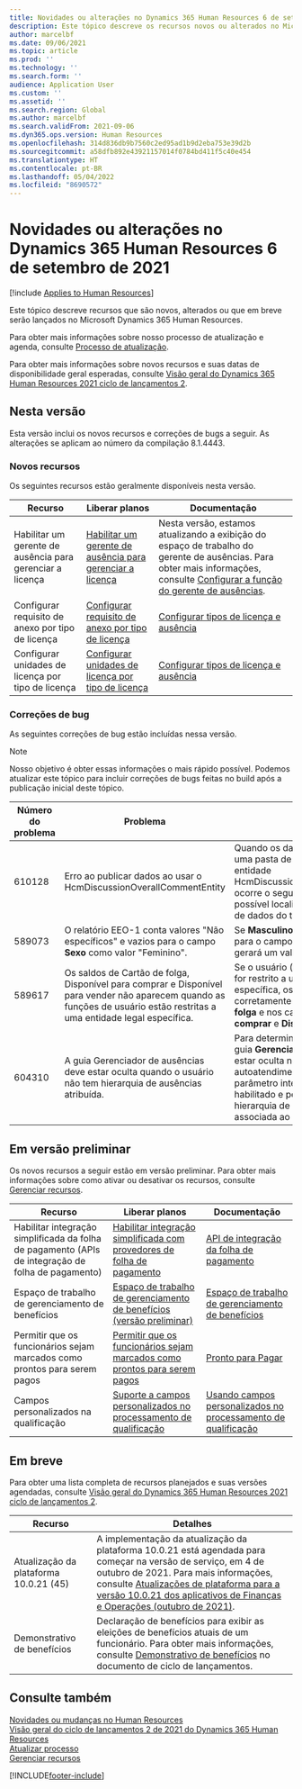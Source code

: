 ```yaml
---
title: Novidades ou alterações no Dynamics 365 Human Resources 6 de setembro de 2021
description: Este tópico descreve os recursos novos ou alterados no Microsoft Dynamics 365 Human Resources para 6 de setembro de 2021.
author: marcelbf
ms.date: 09/06/2021
ms.topic: article
ms.prod: ''
ms.technology: ''
ms.search.form: ''
audience: Application User
ms.custom: ''
ms.assetid: ''
ms.search.region: Global
ms.author: marcelbf
ms.search.validFrom: 2021-09-06
ms.dyn365.ops.version: Human Resources
ms.openlocfilehash: 314d836db9b7560c2ed95ad1b9d2eba753e39d2b
ms.sourcegitcommit: a58dfb892e43921157014f0784bd411f5c40e454
ms.translationtype: HT
ms.contentlocale: pt-BR
ms.lasthandoff: 05/04/2022
ms.locfileid: "8690572"
---
```

# <a name="whats-new-or-changed-in-dynamics-365-human-resources-september-6-2021"></a>Novidades ou alterações no Dynamics 365 Human Resources 6 de setembro de 2021

[!include [Applies to Human Resources](../includes/applies-to-hr.md)]

Este tópico descreve recursos que são novos, alterados ou que em breve serão lançados no Microsoft Dynamics 365 Human Resources.

Para obter mais informações sobre nosso processo de atualização e agenda, consulte [Processo de atualização](hr-admin-setup-update-process.md).

Para obter mais informações sobre novos recursos e suas datas de disponibilidade geral esperadas, consulte [Visão geral do Dynamics 365 Human Resources 2021 ciclo de lançamentos 2](/dynamics365-release-plan/2021wave2/human-resources/dynamics365-human-resources/).

## <a name="in-this-release"></a>Nesta versão

Esta versão inclui os novos recursos e correções de bugs a seguir. As alterações se aplicam ao número da compilação 8.1.4443.

### <a name="new-features"></a>Novos recursos

Os seguintes recursos estão geralmente disponíveis nesta versão.

| Recurso | Liberar planos | Documentação |
|---|---|---|
| Habilitar um gerente de ausência para gerenciar a licença | [Habilitar um gerente de ausência para gerenciar a licença](/dynamics365-release-plan/2021wave1/human-resources/dynamics365-human-resources/enable-absence-manager-manage-leave) | Nesta versão, estamos atualizando a exibição do espaço de trabalho do gerente de ausências. Para obter mais informações, consulte [Configurar a função do gerente de ausências](https://go.microsoft.com/fwlink/?linkid=2168107). |
| Configurar requisito de anexo por tipo de licença | [Configurar requisito de anexo por tipo de licença](/dynamics365-release-plan/2021wave1/human-resources/dynamics365-human-resources/mandate-attachments-specific-leave-types) | [Configurar tipos de licença e ausência](https://go.microsoft.com/fwlink/?linkid=2168108) |
| Configurar unidades de licença por tipo de licença | [Configurar unidades de licença por tipo de licença](/dynamics365-release-plan/2021wave1/human-resources/dynamics365-human-resources/configure-leave-units-per-leave-type) | [Configurar tipos de licença e ausência](https://go.microsoft.com/fwlink/?linkid=2168215) |

### <a name="bug-fixes"></a>Correções de bug

As seguintes correções de bug estão incluídas nessa versão.

> [!NOTE]
> Nosso objetivo é obter essas informações o mais rápido possível. Podemos atualizar este tópico para incluir correções de bugs feitas no build após a publicação inicial deste tópico.

| Número do problema | Problema | Descrição |
|---|---|---|
| 610128 | Erro ao publicar dados ao usar o HcmDiscussionOverallCommentEntity | Quando os dados são publicados de uma pasta de trabalho do Excel na entidade HcmDiscussionOverralCommentEntity, ocorre o seguinte erro: "Não é possível localizar o registro da fonte de dados do tipo HcmTopicOverrall". |
| 589073 | O relatório EEO-1 conta valores "Não específicos" e vazios para o campo **Sexo** como valor "Feminino". | Se **Masculino** não for especificado para o campo **Sexo**, o relatório EEO-1 gerará um valor padrão **Feminino**. |
| 589617 | Os saldos de Cartão de folga, Disponível para comprar e Disponível para vender não aparecem quando as funções de usuário estão restritas a uma entidade legal específica. | Se o usuário (função de funcionário) for restrito a uma entidade legal específica, os saldos não aparecerão corretamente no cartão **Saldos de folga** e nos campos **Disponível para comprar** e **Disponível para vender**. |
| 604310 | A guia Gerenciador de ausências deve estar oculta quando o usuário não tem hierarquia de ausências atribuída. | Para determinada entidade legal, a guia **Gerenciador de ausências** deve estar oculta no portal de autoatendimento, a menos que o parâmetro interempresarial esteja habilitado e pelo menos uma hierarquia de ausências esteja associada ao usuário. |

## <a name="in-preview"></a>Em versão preliminar

Os novos recursos a seguir estão em versão preliminar. Para obter mais informações sobre como ativar ou desativar os recursos, consulte [Gerenciar recursos](hr-admin-manage-features.md).

| Recurso | Liberar planos | Documentação |
|---|---|---|
| Habilitar integração simplificada da folha de pagamento (APIs de integração de folha de pagamento) | [Habilitar integração simplificada com provedores de folha de pagamento](/dynamics365-release-plan/2021wave1/human-resources/dynamics365-human-resources/enable-simplified-integration-payroll-providers) | [API de integração da folha de pagamento](hr-admin-integration-payroll-api-introduction.md) |
| Espaço de trabalho de gerenciamento de benefícios | [Espaço de trabalho de gerenciamento de benefícios (versão preliminar)](/dynamics365-release-plan/2020wave2/human-resources/dynamics365-human-resources/benefits-management-workspace) | [Espaço de trabalho de gerenciamento de benefícios](hr-benefits-management-workspace.md) |
| Permitir que os funcionários sejam marcados como prontos para serem pagos | [Permitir que os funcionários sejam marcados como prontos para serem pagos](/dynamics365-release-plan/2021wave1/human-resources/dynamics365-human-resources/enable-employees-be-marked-as-ready-pay) | [Pronto para Pagar](/dynamics365/human-resources/hr-compensation-payroll) |
| Campos personalizados na qualificação |[Suporte a campos personalizados no processamento de qualificação](/dynamics365-release-plan/2021wave1/human-resources/dynamics365-human-resources/custom-field-support-benefits-management) | [Usando campos personalizados no processamento de qualificação](/dynamics365/human-resources/hr-benefits-setup-eligibility-rules#using-custom-fields-in-eligibility-rules) |

## <a name="coming-soon"></a>Em breve

Para obter uma lista completa de recursos planejados e suas versões agendadas, consulte [Visão geral do Dynamics 365 Human Resources 2021 ciclo de lançamentos 2](/dynamics365-release-plan/2021wave2/human-resources/dynamics365-human-resources/).

| Recurso | Detalhes |
|---|---|
| Atualização da plataforma 10.0.21 (45) | A implementação da atualização da plataforma 10.0.21 está agendada para começar na versão de serviço, em 4 de outubro de 2021. Para mais informações, consulte [Atualizações de plataforma para a versão 10.0.21 dos aplicativos de Finanças e Operações (outubro de 2021)](/dynamics365/fin-ops-core/dev-itpro/get-started/whats-new-platform-updates-10-0-21). |
| Demonstrativo de benefícios | Declaração de benefícios para exibir as eleições de benefícios atuais de um funcionário. Para obter mais informações, consulte [Demonstrativo de benefícios](/dynamics365-release-plan/2021wave1/human-resources/dynamics365-human-resources/benefits-summary-statement) no documento de ciclo de lançamentos. |

## <a name="see-also"></a>Consulte também

[Novidades ou mudanças no Human Resources](hr-admin-whats-new.md)</br>
[Visão geral do ciclo de lançamentos 2 de 2021 do Dynamics 365 Human Resources](/dynamics365-release-plan/2021wave2/human-resources/dynamics365-human-resources/)</br>
[Atualizar processo](hr-admin-setup-update-process.md)</br>
[Gerenciar recursos](hr-admin-manage-features.md)

[!INCLUDE[footer-include](../includes/footer-banner.md)]
